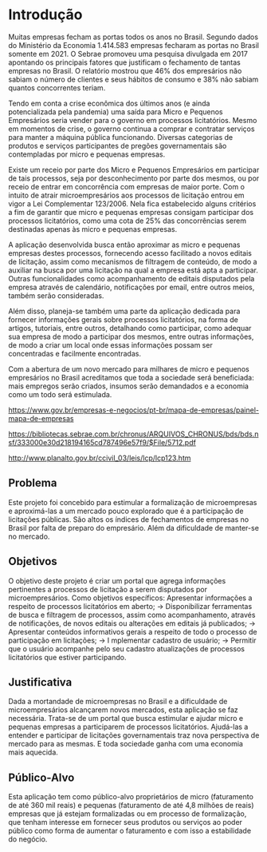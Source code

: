 # Introdução

Muitas empresas fecham as portas todos os anos no Brasil. Segundo dados do Ministério da Economia 1.414.583 empresas fecharam as portas no Brasil somente em 2021. O Sebrae promoveu uma pesquisa divulgada em 2017 apontando os principais fatores que justificam o fechamento de tantas empresas no Brasil. O relatório mostrou que 46% dos empresários não sabiam o número de clientes e seus hábitos de consumo e 38% não sabiam quantos concorrentes teriam. 

Tendo em conta a crise econômica dos últimos anos (e ainda potencializada pela pandemia) uma saída para Micro e Pequenos Empresários seria vender para o governo em processos licitatórios. Mesmo em momentos de crise, o governo continua a comprar e contratar serviços para manter a máquina pública funcionando. Diversas categorias de produtos e serviços participantes de pregões governamentais são contempladas por micro e pequenas empresas. 

Existe um receio por parte dos Micro e Pequenos Empresários em participar de tais processos, seja por desconhecimento por parte dos mesmos, ou por receio de entrar em concorrência com empresas de maior porte. Com o intuito de atrair microempresários aos processos de licitação entrou em vigor a Lei Complementar 123/2006. Nela fica estabelecido alguns critérios a fim de garantir que micro e pequenas empresas consigam participar dos processos licitatórios, como uma cota de 25% das concorrências serem destinadas apenas às micro e pequenas empresas. 

A aplicação desenvolvida busca então aproximar as micro e pequenas empresas destes processos, fornecendo acesso facilitado a novos editais de licitação, assim como mecanismos de filtragem de conteúdo, de modo a auxiliar na busca por uma licitação na qual a empresa está apta a participar. Outras funcionalidades como acompanhamento de editais disputados pela empresa através de calendário, notificações por email, entre outros meios, também serão consideradas. 

Além disso, planeja-se também uma parte da aplicação dedicada para fornecer informações gerais sobre processos licitatórios, na forma de artigos, tutoriais, entre outros, detalhando  como participar, como adequar sua empresa de modo a participar dos mesmos, entre outras informações, de modo a criar um local onde essas informações possam ser concentradas e facilmente encontradas.

Com a abertura de um novo mercado para milhares de micro e pequenos empresários no Brasil acreditamos que toda a sociedade será beneficiada: mais empregos serão criados, insumos serão demandados e a economia como um todo será estimulada.

https://www.gov.br/empresas-e-negocios/pt-br/mapa-de-empresas/painel-mapa-de-empresas

https://bibliotecas.sebrae.com.br/chronus/ARQUIVOS_CHRONUS/bds/bds.nsf/333000e30d218194165cd787496e57f9/$File/5712.pdf

http://www.planalto.gov.br/ccivil_03/leis/lcp/lcp123.htm

## Problema

Este projeto foi concebido para estimular a formalização de microempresas e aproximá-las a um mercado pouco explorado que é a participação de licitações públicas. 
São altos os índices de fechamentos de empresas no Brasil por falta de preparo do empresário. Além da dificuldade de manter-se no mercado. 

## Objetivos

O objetivo deste projeto é criar um portal que agrega informações pertinentes a processos de licitação a serem disputados por microempresários. 
Como objetivos específicos: 
Apresentar informações a respeito de processos licitatórios em aberto;
-> Disponibilizar ferramentas de busca e filtragem de processos, assim como acompanhamento, através de notificações, de novos editais ou alterações em editais já publicados;
-> Apresentar conteúdos informativos gerais a respeito de todo o processo de  participação em licitações;
-> I mplementar cadastro de usuário;
-> Permitir que o usuário acompanhe pelo seu cadastro atualizações de processos licitatórios que estiver participando.

## Justificativa

Dada a mortandade de microempresas no Brasil e a dificuldade de microempresários alcançarem novos mercados, esta aplicação se faz necessária. Trata-se de um portal que busca estimular e ajudar micro e pequenas empresas a participarem de processos licitatórios. Ajudá-las a entender e participar de licitações governamentais traz nova perspectiva de mercado para as mesmas. E toda sociedade ganha com uma economia mais aquecida. 

## Público-Alvo

Esta aplicação tem como público-alvo proprietários de micro (faturamento de até 360 mil reais) e pequenas (faturamento de até 4,8 milhões de reais) empresas que já estejam formalizadas ou em processo de formalização, que tenham interesse em fornecer seus produtos ou serviços ao poder público como forma de aumentar o faturamento e com isso a estabilidade do negócio.
